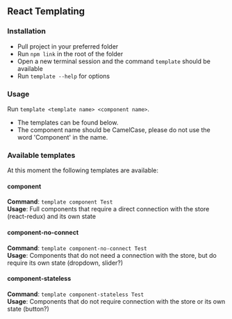 ## React Templating

### Installation
- Pull project in your preferred folder
- Run `npm link` in the root of the folder
- Open a new terminal session and the command `template` should be available
- Run `template --help` for options

### Usage
Run `template <template name> <component name>`. 
- The templates can be found below.
- The component name should be CamelCase, please do not use the word 'Component' in the name. 

### Available templates
At this moment the following templates are available:

#### component ####
**Command**: `template component Test`\
**Usage**: Full components that require a direct connection with the store (react-redux) and its own state

#### component-no-connect ####
**Command**: `template component-no-connect Test`\
**Usage**: Components that do not need a connection with the store, but do require its own state (dropdown, slider?)

#### component-stateless ####
**Command**: `template component-stateless Test`\
**Usage**: Components that do not require connection with the store or its own state (button?)